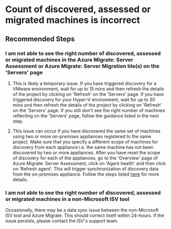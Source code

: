 <properties
    pageTitle="Count of discovered, assessed or migrated machines is incorrect" 
    description="Issues and guidance regarding creating a new migrate project and adding a tool" 
    service="microsoft.migrate"
    resource="migrateprojects"
    authors="ponatara"
    ms.author="ponatara"
    displayOrder=""
    selfHelpType="generic"
    supportTopicIds="32675737, 32675738, 32675739"
    resourceTags=""
    productPesIds="16348"
    cloudEnvironments="public, Fairfax" 
    articleId="72de9298-2a3f-4d0d-96c5-b2b5886483e6"
 	ownershipId="Compute_AzureMigrate"
/>

# Count of discovered, assessed or migrated machines is incorrect
  
## **Recommended Steps**
  
### **I am not able to see the right number of discovered, assessed or migrated machines in the Azure Migrate: Server Assessment or Azure Migrate: Server Migration tile(s) on the 'Servers' page**

1. This is likely a temporary issue. If you have triggered discovery for a VMware environment, wait for up to 15 mins and then refresh the details of the project by clicking on 'Refresh' on the 'Servers' page. If you have triggered discovery for your Hyper-V environment, wait for up to 30 mins and then refresh the details of the project by clicking on 'Refresh' on the 'Servers' page. If you still don't see the right number of machines reflecting on the 'Servers' page, follow the guidance listed in the next step.

2. This issue can occur if you have discovered the same set of machines using two or more on-premises appliances registered to the same project. Make sure that you specify a different scope of machines for discovery from each appliance i.e. the same machine has not been discovered by two or more appliances. After you have reset the scope of discovery for each of the appliances, go to the 'Overview' page of Azure Migrate: Server Assessment, click on 'Agent health' and then click on 'Refresh agent'. This will trigger synchronization of discovery data from the on-premises appliance. Follow the steps listed [here](https://aka.ms/migrate/self-help/count-mismatch-issues) for more details.

### **I am not able to see the right number of discovered, assessed or migrated machines in a non-Microsoft ISV tool**

Occasionally, there may be a data sync issue between the non-Microsoft ISV tool and Azure Migrate. This should correct itself within 24-hours. If the issue persists, please contact the ISV's support team.
